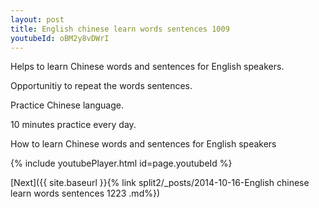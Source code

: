 ```yaml
---
layout: post
title: English chinese learn words sentences 1009 
youtubeId: oBM2y8vDWrI
---
```

 
 
Helps to learn Chinese words and sentences for English speakers.

Opportunitiy to repeat the words sentences. 

Practice Chinese language. 
 
10 minutes practice every day. 
 
How to learn Chinese words and sentences for English speakers 
 
{% include youtubePlayer.html id=page.youtubeId %}
 
 
[Next]({{ site.baseurl }}{% link  split2/_posts/2014-10-16-English chinese learn words sentences 1223 .md%})
 
